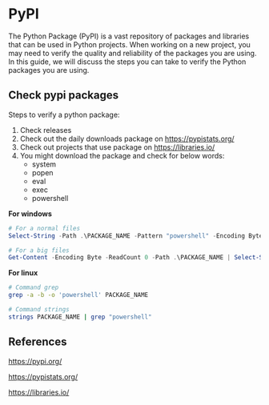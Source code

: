 # PyPI

The Python Package (PyPI) is a vast repository of packages and libraries that can be used in Python projects. When working on a new project, you may need to verify the quality and reliability of the packages you are using. In this guide, we will discuss the steps you can take to verify the Python packages you are using.

## Check pypi packages
Steps to verify a python package:
1. Check releases
2. Check out the daily downloads package on https://pypistats.org/
3. Check out projects that use package on https://libraries.io/
4. You might download the package and check for below words:
   - system
   - popen
   - eval
   - exec
   - powershell
 
 **For windows**
 ```powershell
 # For a normal files
 Select-String -Path .\PACKAGE_NAME -Pattern "powershell" -Encoding Byte
 
 # For a big files
 Get-Content -Encoding Byte -ReadCount 0 -Path .\PACKAGE_NAME | Select-String "powershell"
 ```
**For linux**
```sh
# Command grep
grep -a -b -o 'powershell' PACKAGE_NAME

# Command strings
strings PACKAGE_NAME | grep "powershell"
```
## References

https://pypi.org/

https://pypistats.org/

https://libraries.io/
